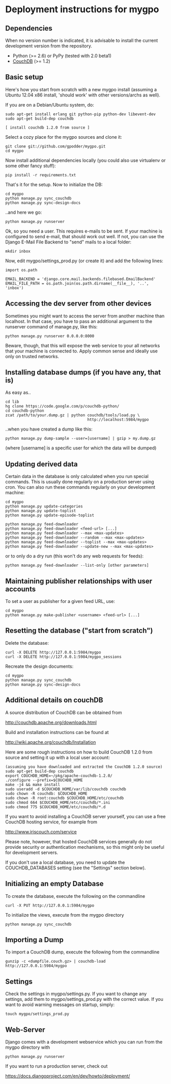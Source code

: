 Deployment instructions for mygpo
=================================


Dependencies
------------

When no version number is indicated, it is advisable to install the current
development version from the repository.

* Python (>= 2.6) or PyPy (tested with 2.0 beta1)
* [CouchDB](https://couchdb.apache.org/) (>= 1.2)


Basic setup
-----------

Here's how you start from scratch with a new mygpo install (assuming a
Ubuntu 12.04 x86 install, 'should work' with other versions/archs as well).

If you are on a Debian/Ubuntu system, do:

    sudo apt-get install erlang git python-pip python-dev libevent-dev
    sudo apt-get build-dep couchdb

    [ install couchdb 1.2.0 from source ]

Select a cozy place for the mygpo sources and clone it:

    git clone git://github.com/gpodder/mygpo.git
    cd mygpo

Now install additional dependencies locally (you could also use virtualenv or
some other fancy stuff):

    pip install -r requirements.txt

That's it for the setup. Now to initialize the DB:

    cd mygpo
    python manage.py sync_couchdb
    python manage.py sync-design-docs

..and here we go:

    python manage.py runserver

Ok, so you need a user. This requires e-mails to be sent. If your machine is
configured to send e-mail, that should work out well. If not, you can use the
Django E-Mail File Backend to "send" mails to a local folder:

    mkdir inbox

Now, edit mygpo/settings_prod.py (or create it) and add the following lines:

    import os.path

    EMAIL_BACKEND = 'django.core.mail.backends.filebased.EmailBackend'
    EMAIL_FILE_PATH = os.path.join(os.path.dirname(__file__), '..', 'inbox')


Accessing the dev server from other devices
-------------------------------------------

Sometimes you might want to access the server from another machine than
localhost. In that case, you have to pass an additional argument to the
runserver command of manage.py, like this:

    python manage.py runserver 0.0.0.0:8000

Beware, though, that this will expose the web service to your all networks
that your machine is connected to. Apply common sense and ideally use only
on trusted networks.


Installing database dumps (if you have any, that is)
----------------------------------------------------

As easy as..

    cd lib
    hg clone https://code.google.com/p/couchdb-python/
    cd couchdb-python
    zcat /path/to/your.dump.gz | python couchdb/tools/load.py \
                                        http://localhost:5984/mygpo

..when you have created a dump like this:

    python manage.py dump-sample --user=[username] | gzip > my.dump.gz

(where [username] is a specific user for which the data will be dumped)

Updating derived data
---------------------

Certain data in the database is only calculated when you
run special commands. This is usually done regularly on
a production server using cron. You can also run these
commands regularly on your development machine:

    cd mygpo
    python manage.py update-categories
    python manage.py update-toplist
    python manage.py update-episode-toplist

    python manage.py feed-downloader
    python manage.py feed-downloader <feed-url> [...]
    python manage.py feed-downloader --max <max-updates>
    python manage.py feed-downloader --random --max <max-updates>
    python manage.py feed-downloader --toplist --max <max-updates>
    python manage.py feed-downloader --update-new --max <max-updates>

or to only do a dry run (this won't do any web requests for feeds):

    python manage.py feed-downloader --list-only [other parameters]


Maintaining publisher relationships with user accounts
------------------------------------------------------

To set a user as publisher for a given feed URL, use:

    cd mygpo
    python manage.py make-publisher <username> <feed-url> [...]


Resetting the database ("start from scratch")
---------------------------------------------

Delete the database:

    curl -X DELETE http://127.0.0.1:5984/mygpo
    curl -X DELETE http://127.0.0.1:5984/mygpo_sessions

Recreate the design documents:

    cd mygpo
    python manage.py sync_couchdb
    python manage.py sync-design-docs


Additional details on couchDB
-----------------------------

A source distribution of CouchDB can be obtained from

   http://couchdb.apache.org/downloads.html

Build and installation instructions can be found at

   http://wiki.apache.org/couchdb/Installation

Here are some rough instructions on how to build CouchDB 1.2.0 from source
and setting it up with a local user account:

    (assuming you have downloaded and extracted the CouchDB 1.2.0 source)
    sudo apt-get build-dep couchdb
    export COUCHDB_HOME=~/pkg/apache-couchdb-1.2.0/
    ./configure --prefix=$COUCHDB_HOME
    make -j4 && make install
    sudo useradd -d $COUCHDB_HOME/var/lib/couchdb couchdb
    sudo chown -R couchdb: $COUCHDB_HOME
    sudo chown -R root:couchdb $COUCHDB_HOME/etc/couchdb
    sudo chmod 664 $COUCHDB_HOME/etc/couchdb/*.ini
    sudo chmod 775 $COUCHDB_HOME/etc/couchdb/*.d


If you want to avoid installing a CouchDB server yourself, you can use a free
CouchDB hosting service, for example from

   http://www.iriscouch.com/service

Please note, however, that hosted CouchDB services generally do not provide
security or authentication mechanisms, so this might only be useful for
development servers.

If you don't use a local database, you need to update the COUCHDB_DATABASES
setting (see the "Settings" section below).



Initializing an empty Database
------------------------------

To create the database, execute the following on the commandline

    curl -X PUT http://127.0.0.1:5984/mygpo

To initialize the views, execute from the mygpo directory

    python manage.py sync_couchdb


Importing a Dump
----------------

To import a CouchDB dump, execute the following from the commandline

    gunzip -c <dumpfile.couch.gz> | couchdb-load http://127.0.0.1:5984/mygpo




Settings
--------

Check the settings in mygpo/settings.py. If you want to change any settings,
add them to mygpo/settings_prod.py with the correct value. If you want to
avoid warning messages on startup, simply:

    touch mygpo/settings_prod.py



Web-Server
----------

Django comes with a development webservice which you can run from the mygpo
directory with

    python manage.py runserver

If you want to run a production server, check out

   https://docs.djangoproject.com/en/dev/howto/deployment/



